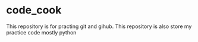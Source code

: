 # code_cook

This repository is for practing git and gihub.
This repository is also store my practice code mostly python
